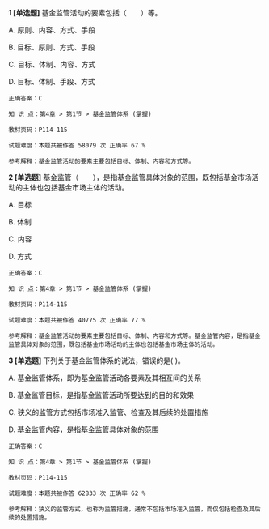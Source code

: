 **1 [单选题]** 基金监管活动的要素包括（&emsp;&emsp;）等。 

A. 原则、内容、方式、手段

B. 目标、原则、方式、手段

C. 目标、体制、内容、方式

D. 目标、体制、手段、方式

```
正确答案：C

知 识 点：第4章 > 第1节 > 基金监管体系 (掌握)

教材页码：P114-115

试题难度：本题共被作答 58079 次 正确率 67 %

参考解释：基金监管活动的要素主要包括目标、体制、内容和方式等。
```


**2 [单选题]** 基金监管（&emsp;&emsp;），是指基金监管具体对象的范围，既包括基金市场活动的主体也包括基金市场主体的活动。

A. 目标

B. 体制

C. 内容

D. 方式

```
正确答案：C

知 识 点：第4章 > 第1节 > 基金监管体系 (掌握)

教材页码：P114-115

试题难度：本题共被作答 40775 次 正确率 77 %

参考解释：基金监管活动的要素主要包括目标、体制、内容和方式等。基金监管内容，是指基金监管具体对象的范围，既包括基金市场活动的主体也包括基金市场主体的活动。
```


**3 [单选题]** 下列关于基金监管体系的说法，错误的是(       )。

A. 基金监管体系，即为基金监管活动各要素及其相互间的关系

B. 基金监管目标，是指基金监管活动所要达到的目的和效果

C. 狭义的监管方式包括市场准入监管、检查及其后续的处置措施

D. 基金监管内容，是指基金监管具体对象的范围 

```
正确答案：C

知 识 点：第4章 > 第1节 > 基金监管体系 (掌握)

教材页码：P114-115

试题难度：本题共被作答 62833 次 正确率 62 %

参考解释：狭义的监管方式，也称为监管措施，通常不包括市场准入监管，而仅包括检查及其后续的处置措施。
```

